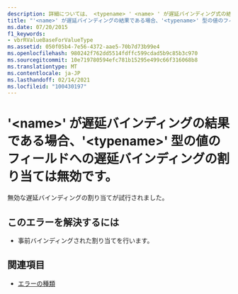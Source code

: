 ```yaml
---
description: 詳細については、 <typename> ' <name> ' が遅延バインディング式の結果である場合に、値型 ' ' のフィールドへの遅延バインディング代入が無効です。
title: "'<name>' が遅延バインディングの結果である場合、'<typename>' 型の値のフィールドへの遅延バインディングの割り当ては無効です。"
ms.date: 07/20/2015
f1_keywords:
- vbrRValueBaseForValueType
ms.assetid: 050f05b4-7e56-4372-aae5-70b7d73b99e4
ms.openlocfilehash: 980242f762dd5514fdffc599cdad5b9c85b3c970
ms.sourcegitcommit: 10e719780594efc781b15295e499c66f316068b8
ms.translationtype: MT
ms.contentlocale: ja-JP
ms.lasthandoff: 02/14/2021
ms.locfileid: "100430197"
---
```

# <a name="late-bound-assignment-to-a-field-of-value-type-typename-is-not-valid-when-name-is-the-result-of-a-late-bound-expression"></a>'\<name>' が遅延バインディングの結果である場合、'\<typename>' 型の値のフィールドへの遅延バインディングの割り当ては無効です。

無効な遅延バインディングの割り当てが試行されました。  
  
## <a name="to-correct-this-error"></a>このエラーを解決するには  
  
- 事前バインディングされた割り当てを行います。  
  
## <a name="see-also"></a>関連項目

- [エラーの種類](../programming-guide/language-features/error-types.md)
